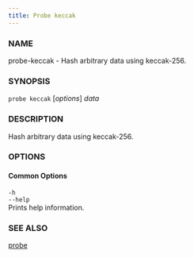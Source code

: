 ```yaml
---
title: Probe keccak
---
```


### NAME

probe-keccak - Hash arbitrary data using keccak-256.

### SYNOPSIS

`probe keccak` [*options*] _data_

### DESCRIPTION

Hash arbitrary data using keccak-256.

### OPTIONS

#### Common Options

`-h`  
`--help`  
Prints help information.

### SEE ALSO

[probe](./probe.md)
